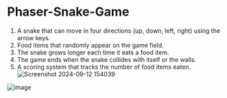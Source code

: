 # Phaser-Snake-Game
1. A snake that can move in four directions (up, down, left, right) using the arrow
keys.
2. Food items that randomly appear on the game field.
3. The snake grows longer each time it eats a food item.
4. The game ends when the snake collides with itself or the walls.
5. A scoring system that tracks the number of food items eaten.
![Screenshot 2024-09-12 154039](https://github.com/user-attachments/assets/6593e6aa-4eea-4b0e-bd32-d89cab41d54e)

![image](https://github.com/user-attachments/assets/7e602cf8-d708-4624-af0a-0f5c4d1d50fe)
